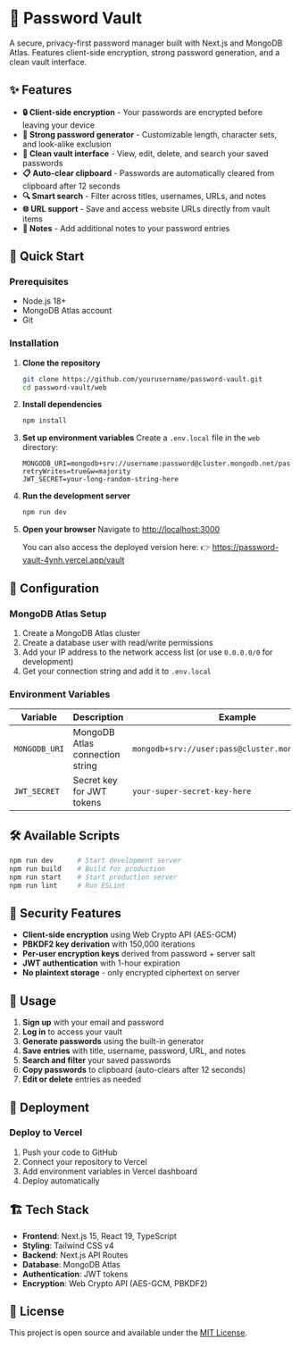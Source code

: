 # 🔐 Password Vault

A secure, privacy-first password manager built with Next.js and MongoDB Atlas. Features client-side encryption, strong password generation, and a clean vault interface.

## ✨ Features

- **🔒 Client-side encryption** - Your passwords are encrypted before leaving your device
- **🎲 Strong password generator** - Customizable length, character sets, and look-alike exclusion
- **📱 Clean vault interface** - View, edit, delete, and search your saved passwords
- **📋 Auto-clear clipboard** - Passwords are automatically cleared from clipboard after 12 seconds
- **🔍 Smart search** - Filter across titles, usernames, URLs, and notes
- **🌐 URL support** - Save and access website URLs directly from vault items
- **📝 Notes** - Add additional notes to your password entries

## 🚀 Quick Start

### Prerequisites

- Node.js 18+ 
- MongoDB Atlas account
- Git

### Installation

1. **Clone the repository**
   ```bash
   git clone https://github.com/yourusername/password-vault.git
   cd password-vault/web
   ```

2. **Install dependencies**
   ```bash
   npm install
   ```

3. **Set up environment variables**
   Create a `.env.local` file in the `web` directory:
   ```env
   MONGODB_URI=mongodb+srv://username:password@cluster.mongodb.net/password_vault?retryWrites=true&w=majority
   JWT_SECRET=your-long-random-string-here
   ```

4. **Run the development server**
   ```bash
   npm run dev
   ```

5. **Open your browser**
   Navigate to [http://localhost:3000](http://localhost:3000)

   You can also access the deployed version here:
👉 https://password-vault-4ynh.vercel.app/vault

## 🔧 Configuration

### MongoDB Atlas Setup

1. Create a MongoDB Atlas cluster
2. Create a database user with read/write permissions
3. Add your IP address to the network access list (or use `0.0.0.0/0` for development)
4. Get your connection string and add it to `.env.local`

### Environment Variables

| Variable | Description | Example |
|----------|-------------|---------|
| `MONGODB_URI` | MongoDB Atlas connection string | `mongodb+srv://user:pass@cluster.mongodb.net/db` |
| `JWT_SECRET` | Secret key for JWT tokens | `your-super-secret-key-here` |

## 🛠️ Available Scripts

```bash
npm run dev      # Start development server
npm run build    # Build for production
npm run start    # Start production server
npm run lint     # Run ESLint
```

## 🔐 Security Features

- **Client-side encryption** using Web Crypto API (AES-GCM)
- **PBKDF2 key derivation** with 150,000 iterations
- **Per-user encryption keys** derived from password + server salt
- **JWT authentication** with 1-hour expiration
- **No plaintext storage** - only encrypted ciphertext on server

## 📱 Usage

1. **Sign up** with your email and password
2. **Log in** to access your vault
3. **Generate passwords** using the built-in generator
4. **Save entries** with title, username, password, URL, and notes
5. **Search and filter** your saved passwords
6. **Copy passwords** to clipboard (auto-clears after 12 seconds)
7. **Edit or delete** entries as needed

## 🚀 Deployment

### Deploy to Vercel

1. Push your code to GitHub
2. Connect your repository to Vercel
3. Add environment variables in Vercel dashboard
4. Deploy automatically

## 🏗️ Tech Stack

- **Frontend**: Next.js 15, React 19, TypeScript
- **Styling**: Tailwind CSS v4
- **Backend**: Next.js API Routes
- **Database**: MongoDB Atlas
- **Authentication**: JWT tokens
- **Encryption**: Web Crypto API (AES-GCM, PBKDF2)

## 📄 License

This project is open source and available under the [MIT License](LICENSE).
